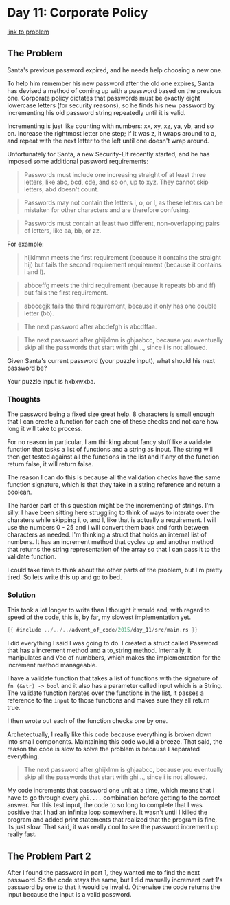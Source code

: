 # Day 11: Corporate Policy

[link to problem](https://adventofcode.com/2015/day/11)

## The Problem

Santa's previous password expired, and he needs help choosing a new one.

To help him remember his new password after the old one expires, Santa has devised a method of coming up with a password based on the previous one. Corporate policy dictates that passwords must be exactly eight lowercase letters (for security reasons), so he finds his new password by incrementing his old password string repeatedly until it is valid.

Incrementing is just like counting with numbers: xx, xy, xz, ya, yb, and so on. Increase the rightmost letter one step; if it was z, it wraps around to a, and repeat with the next letter to the left until one doesn't wrap around.

Unfortunately for Santa, a new Security-Elf recently started, and he has imposed some additional password requirements:

> Passwords must include one increasing straight of at least three letters, like abc, bcd, cde, and so on, up to xyz. They cannot skip letters; abd doesn't count.

> Passwords may not contain the letters i, o, or l, as these letters can be mistaken for other characters and are therefore confusing.

> Passwords must contain at least two different, non-overlapping pairs of letters, like aa, bb, or zz.

For example:

> hijklmmn meets the first requirement (because it contains the straight hij) but fails the second requirement requirement (because it contains i and l).

> abbceffg meets the third requirement (because it repeats bb and ff) but fails the first requirement.

> abbcegjk fails the third requirement, because it only has one double letter (bb).

> The next password after abcdefgh is abcdffaa.

> The next password after ghijklmn is ghjaabcc, because you eventually skip all the passwords that start with ghi..., since i is not allowed.

Given Santa's current password (your puzzle input), what should his next password be?

Your puzzle input is hxbxwxba.

### Thoughts

The password being a fixed size great help. 8 characters is small enough that I can create a function for each one of these checks and not care how long it will take to process.

For no reason in particular, I am thinking about fancy stuff like a validate function that tasks a list of functions and a string as input. The string will then get tested against all the functions in the list and if any of the function return false, it will return false.

The reason I can do this is because all the validation checks have the same function signature, which is that they take in a string reference and return a boolean.

The harder part of this question might be the incrementing of strings. I'm silly. I have been sitting here struggling to think of ways to interate over the charaters while skipping i, o, and l, like that is actually a requirement. I will use the numbers 0 - 25 and i will convert them back and forth between characters as needed. I'm thinking a struct that holds an internal list of numbers. It has an increment method that cycles up and another method that returns the string representation of the array so that I can pass it to the validate function.

I could take time to think about the other parts of the problem, but I'm pretty tired. So lets write this up and go to bed.

### Solution

This took a lot longer to write than I thought it would and, with regard to speed of the code, this is, by far, my slowest implementation yet.

```rust
{{ #include ../../../advent_of_code/2015/day_11/src/main.rs }}
```

I did everything I said I was going to do. I created a struct called Password that has a increment method and a to_string method. Internally, it manipulates and Vec of numbbers, which makes the implementation for the increment method manageable.

I have a validate function that takes a list of functions with the signature of `fn (&str) -> bool` and it also has a parameter called input which is a String. The validate function iterates over the functions in the list, it passes a reference to the `input` to those functions and makes sure they all return true.

I then wrote out each of the function checks one by one.

Archetectually, I really like this code because everything is broken down into small components. Maintaining this code would a breeze. That said, the reason the code is slow to solve the problem is because I separated everything.

> The next password after ghijklmn is ghjaabcc, because you eventually skip all the passwords that start with ghi..., since i is not allowed.

My code increments that password one unit at a time, which means that I have to go through every `ghi....` combination before getting to the correct answer. For this test input, the code to so long to complete that I was positive that I had an infinite loop somewhere. It wasn't until I killed the program and added print statements that realized that the program is fine, its just slow. That said, it was really cool to see the password increment up really fast.

## The Problem Part 2

After I found the password in part 1, they wanted me to find the next password. So the code stays the same, but I did manually increment part 1's password by one to that it would be invalid. Otherwise the code returns the input because the input is a valid password.
